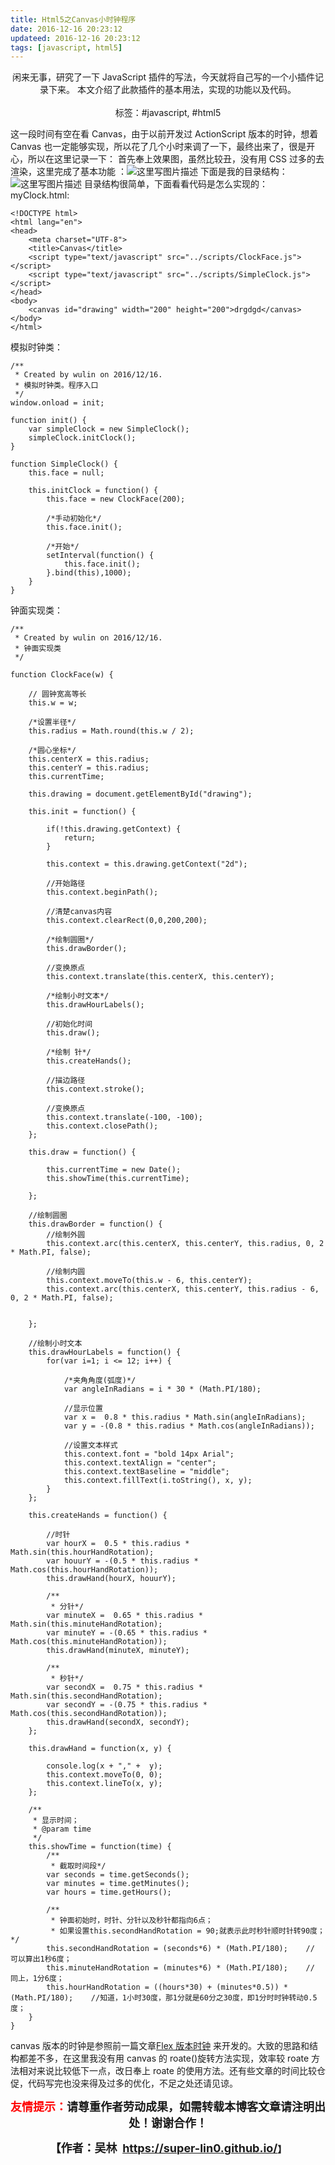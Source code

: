```yaml
---
title: Html5之Canvas小时钟程序
date: 2016-12-16 20:23:12
updateed: 2016-12-16 20:23:12
tags: [javascript, html5]
---
```


<center>
  闲来无事，研究了一下 JavaScript 插件的写法，今天就将自己写的一个小插件记录下来。
本文介绍了此款插件的基本用法，实现的功能以及代码。
<center>
</br>
</center>
  标签：#javascript, #html5
</center>

<!-- more -->

这一段时间有空在看 Canvas，由于以前开发过 ActionScript 版本的时钟，想着 Canvas 也一定能够实现，所以花了几个小时来调了一下，最终出来了，很是开心，所以在这里记录一下：
首先奉上效果图，虽然比较丑，没有用 CSS 过多的去渲染，这里完成了基本功能
：![这里写图片描述](https://imgconvert.csdnimg.cn/aHR0cDovL2ltZy5ibG9nLmNzZG4ubmV0LzIwMTYxMjE4MTAxMjEwOTg4)
下面是我的目录结构：
![这里写图片描述](https://imgconvert.csdnimg.cn/aHR0cDovL2ltZy5ibG9nLmNzZG4ubmV0LzIwMTYxMjE2MjAxNzUwNzY1)
目录结构很简单，下面看看代码是怎么实现的：
myClock.html:

```
<!DOCTYPE html>
<html lang="en">
<head>
    <meta charset="UTF-8">
    <title>Canvas</title>
    <script type="text/javascript" src="../scripts/ClockFace.js"></script>
    <script type="text/javascript" src="../scripts/SimpleClock.js"></script>
</head>
<body>
    <canvas id="drawing" width="200" height="200">drgdgd</canvas>
</body>
</html>
```

模拟时钟类：

```
/**
 * Created by wulin on 2016/12/16.
 * 模拟时钟类。程序入口
 */
window.onload = init;

function init() {
    var simpleClock = new SimpleClock();
    simpleClock.initClock();
}

function SimpleClock() {
    this.face = null;

    this.initClock = function() {
        this.face = new ClockFace(200);

        /*手动初始化*/
        this.face.init();

        /*开始*/
        setInterval(function() {
            this.face.init();
        }.bind(this),1000);
    }
}
```

钟面实现类：

```
/**
 * Created by wulin on 2016/12/16.
 * 钟面实现类
 */

function ClockFace(w) {

    // 圆钟宽高等长
    this.w = w;

    /*设置半径*/
    this.radius = Math.round(this.w / 2);

    /*圆心坐标*/
    this.centerX = this.radius;
    this.centerY = this.radius;
    this.currentTime;

    this.drawing = document.getElementById("drawing");

    this.init = function() {

        if(!this.drawing.getContext) {
            return;
        }

        this.context = this.drawing.getContext("2d");

        //开始路径
        this.context.beginPath();

        //清楚canvas内容
        this.context.clearRect(0,0,200,200);

        /*绘制圆圈*/
        this.drawBorder();

        //变换原点
        this.context.translate(this.centerX, this.centerY);

        /*绘制小时文本*/
        this.drawHourLabels();

        //初始化时间
        this.draw();

        /*绘制 针*/
        this.createHands();

        //描边路径
        this.context.stroke();

        //变换原点
        this.context.translate(-100, -100);
        this.context.closePath();
    };

    this.draw = function() {

        this.currentTime = new Date();
        this.showTime(this.currentTime);

    };

    //绘制圆圈
    this.drawBorder = function() {
        //绘制外圆
        this.context.arc(this.centerX, this.centerY, this.radius, 0, 2 * Math.PI, false);

        //绘制内圆
        this.context.moveTo(this.w - 6, this.centerY);
        this.context.arc(this.centerX, this.centerY, this.radius - 6, 0, 2 * Math.PI, false);


    };

    //绘制小时文本
    this.drawHourLabels = function() {
        for(var i=1; i <= 12; i++) {

            /*夹角角度(弧度)*/
            var angleInRadians = i * 30 * (Math.PI/180);

            //显示位置
            var x =  0.8 * this.radius * Math.sin(angleInRadians);
            var y = -(0.8 * this.radius * Math.cos(angleInRadians));

            //设置文本样式
            this.context.font = "bold 14px Arial";
            this.context.textAlign = "center";
            this.context.textBaseline = "middle";
            this.context.fillText(i.toString(), x, y);
        }
    };

    this.createHands = function() {

        //时针
        var hourX =  0.5 * this.radius * Math.sin(this.hourHandRotation);
        var houurY = -(0.5 * this.radius * Math.cos(this.hourHandRotation));
        this.drawHand(hourX, houurY);

        /**
         * 分针*/
        var minuteX =  0.65 * this.radius * Math.sin(this.minuteHandRotation);
        var minuteY = -(0.65 * this.radius * Math.cos(this.minuteHandRotation));
        this.drawHand(minuteX, minuteY);

        /**
         * 秒针*/
        var secondX =  0.75 * this.radius * Math.sin(this.secondHandRotation);
        var secondY = -(0.75 * this.radius * Math.cos(this.secondHandRotation));
        this.drawHand(secondX, secondY);
    };

    this.drawHand = function(x, y) {

        console.log(x + "," +  y);
        this.context.moveTo(0, 0);
        this.context.lineTo(x, y);
    };

    /**
     * 显示时间；
     * @param time
     */
    this.showTime = function(time) {
        /**
         * 截取时间段*/
        var seconds = time.getSeconds();
        var minutes = time.getMinutes();
        var hours = time.getHours();

        /**
         * 钟面初始时，时针、分针以及秒针都指向6点；
         * 如果设置this.secondHandRotation = 90;就表示此时秒针顺时针转90度；*/
        this.secondHandRotation = (seconds*6) * (Math.PI/180);    // 可以算出1秒6度；
        this.minuteHandRotation = (minutes*6) * (Math.PI/180);    // 同上，1分6度；
        this.hourHandRotation = ((hours*30) + (minutes*0.5)) * (Math.PI/180);    //知道，1小时30度，那1分就是60分之30度，即1分时时钟转动0.5度；
    }
}

```

canvas 版本的时钟是参照前一篇文章[Flex 版本时钟](http://blog.csdn.net/u010323023/article/details/53697962)
来开发的。大致的思路和结构都差不多，在这里我没有用 canvas 的 roate()旋转方法实现，效率较 roate 方法相对来说比较低下一点，改日奉上 roate 的使用方法。还有些文章的时间比较仓促，代码写完也没来得及过多的优化，不足之处还请见谅。

<p style="text-align: center;"><span style="font-size:18px;"><strong><span style="color:#ff00;"><span style="color:#ff0000;">友情提示：</span></span>请尊重作者劳动成果，如需转载本博客文章请注明出处！谢谢合作！</strong></span></p>

<p align="center"><strong><span style="font-size:18px;">【作者：吴林&nbsp;&nbsp;</span></strong><a target="_blank" href="https://super-lin0.github.io/"><strong><span style="font-size:18px;">https://super-lin0.github.io/</span></strong></a><strong>】</span></strong></p>
